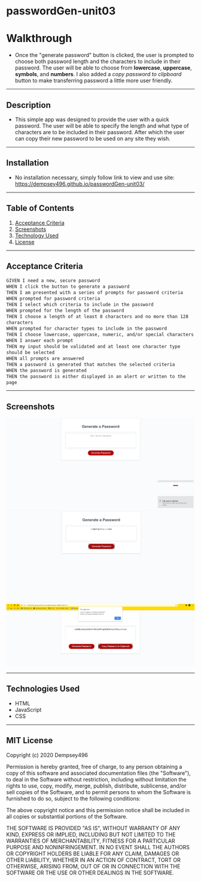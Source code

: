 # passwordGen-unit03

# Walkthrough
* Once the "generate password" button is clicked, the user is prompted to choose both password length and the characters to include in their password. The user will be able to choose from __lowercase__, __uppercase__, __symbols__, and __numbers__. I also added a _copy password to clipboard_ button to make transferring password a little more user friendly.

***
## Description
* This simple app was designed to provide the user with a quick password. The user will be able to specify the length and what type of characters are to be included in their password. After which the user can copy their new password to be used on any site they wish.

***
## Installation 
* No installation necessary, simply follow link to view and use site: https://dempsey496.github.io/passwordGen-unit03/

***
## Table of Contents

1. [Acceptance Criteria](#crit)
2. [Screenshots](#scrshot)
3. [Technology Used](#tech)
4. [License](#lice)

***
<a name="crit"></a>

## Acceptance Criteria 

```
GIVEN I need a new, secure password
WHEN I click the button to generate a password
THEN I am presented with a series of prompts for password criteria
WHEN prompted for password criteria
THEN I select which criteria to include in the password
WHEN prompted for the length of the password
THEN I choose a length of at least 8 characters and no more than 128 characters
WHEN prompted for character types to include in the password
THEN I choose lowercase, uppercase, numeric, and/or special characters
WHEN I answer each prompt
THEN my input should be validated and at least one character type should be selected
WHEN all prompts are answered
THEN a password is generated that matches the selected criteria
WHEN the password is generated
THEN the password is either displayed in an alert or written to the page
```
***

<a name="scrshot"></a>

## Screenshots
![Password Gen Before Screenshot](Screenshot2020-10-03141518.png)
![Password Gen After Screenshot](Screenshot2020-10-03141546.png)
![Password Gen After Copying](Screenshot2020-12-24124702.png)

***

<a name="tech"></a>

## Technologies Used

* HTML
* JavaScript
* CSS

***
<a name="lice"></a>

## MIT License

Copyright (c) 2020 Dempsey496

Permission is hereby granted, free of charge, to any person obtaining a copy
of this software and associated documentation files (the "Software"), to deal
in the Software without restriction, including without limitation the rights
to use, copy, modify, merge, publish, distribute, sublicense, and/or sell
copies of the Software, and to permit persons to whom the Software is
furnished to do so, subject to the following conditions:

The above copyright notice and this permission notice shall be included in all
copies or substantial portions of the Software.

THE SOFTWARE IS PROVIDED "AS IS", WITHOUT WARRANTY OF ANY KIND, EXPRESS OR
IMPLIED, INCLUDING BUT NOT LIMITED TO THE WARRANTIES OF MERCHANTABILITY,
FITNESS FOR A PARTICULAR PURPOSE AND NONINFRINGEMENT. IN NO EVENT SHALL THE
AUTHORS OR COPYRIGHT HOLDERS BE LIABLE FOR ANY CLAIM, DAMAGES OR OTHER
LIABILITY, WHETHER IN AN ACTION OF CONTRACT, TORT OR OTHERWISE, ARISING FROM,
OUT OF OR IN CONNECTION WITH THE SOFTWARE OR THE USE OR OTHER DEALINGS IN THE
SOFTWARE.
